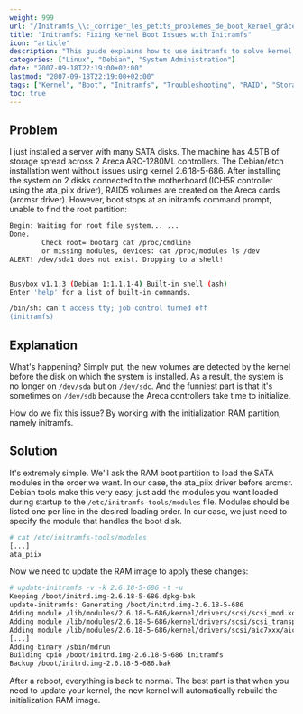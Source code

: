 ```yaml
---
weight: 999
url: "/Initramfs_\\:_corriger_les_petits_problèmes_de_boot_kernel_grâce_à_initramfs/"
title: "Initramfs: Fixing Kernel Boot Issues with Initramfs"
icon: "article"
description: "This guide explains how to use initramfs to solve kernel boot issues when disk detection order changes."
categories: ["Linux", "Debian", "System Administration"]
date: "2007-09-18T22:19:00+02:00"
lastmod: "2007-09-18T22:19:00+02:00"
tags: ["Kernel", "Boot", "Initramfs", "Troubleshooting", "RAID", "Storage"]
toc: true
---
```


## Problem

I just installed a server with many SATA disks. The machine has 4.5TB of storage spread across 2 Areca ARC-1280ML controllers. The Debian/etch installation went without issues using kernel 2.6.18-5-686. After installing the system on 2 disks connected to the motherboard (ICH5R controller using the ata_piix driver), RAID5 volumes are created on the Areca cards (arcmsr driver). However, boot stops at an initramfs command prompt, unable to find the root partition:

```bash
Begin: Waiting for root file system... ...
Done.
        Check root= bootarg cat /proc/cmdline
        or missing modules, devices: cat /proc/modules ls /dev
ALERT! /dev/sda1 does not exist. Dropping to a shell!


Busybox v1.1.3 (Debian 1:1.1.1-4) Built-in shell (ash)
Enter 'help' for a list of built-in commands.

/bin/sh: can't access tty; job control turned off
(initramfs)
```

## Explanation

What's happening? Simply put, the new volumes are detected by the kernel before the disk on which the system is installed. As a result, the system is no longer on `/dev/sda` but on `/dev/sdc`. And the funniest part is that it's sometimes on `/dev/sdb` because the Areca controllers take time to initialize.

How do we fix this issue? By working with the initialization RAM partition, namely initramfs.

## Solution

It's extremely simple. We'll ask the RAM boot partition to load the SATA modules in the order we want. In our case, the ata_piix driver before arcmsr. Debian tools make this very easy, just add the modules you want loaded during startup to the `/etc/initramfs-tools/modules` file. Modules should be listed one per line in the desired loading order. In our case, we just need to specify the module that handles the boot disk.

```bash
# cat /etc/initramfs-tools/modules
[...]
ata_piix
```

Now we need to update the RAM image to apply these changes:

```bash
# update-initramfs -v -k 2.6.18-5-686 -t -u
Keeping /boot/initrd.img-2.6.18-5-686.dpkg-bak
update-initramfs: Generating /boot/initrd.img-2.6.18-5-686
Adding module /lib/modules/2.6.18-5-686/kernel/drivers/scsi/scsi_mod.ko
Adding module /lib/modules/2.6.18-5-686/kernel/drivers/scsi/scsi_transport_spi.ko
Adding module /lib/modules/2.6.18-5-686/kernel/drivers/scsi/aic7xxx/aic7xxx.ko
[...]
Adding binary /sbin/mdrun
Building cpio /boot/initrd.img-2.6.18-5-686 initramfs
Backup /boot/initrd.img-2.6.18-5-686.bak
```

After a reboot, everything is back to normal. The best part is that when you need to update your kernel, the new kernel will automatically rebuild the initialization RAM image.